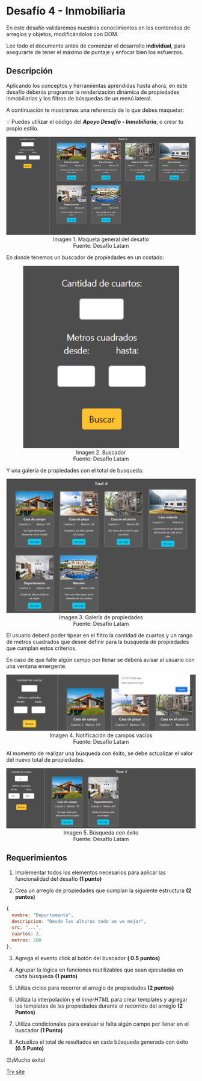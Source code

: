 # Desafío 4 - Inmobiliaria

En este desafío validaremos nuestros conocimientos en los contenidos de arreglos y objetos, modificándolos con DOM.

Lee todo el documento antes de comenzar el desarrollo __individual__, para asegurarte de tener el máximo de puntaje y enfocar bien los esfuerzos.

## Descripción

Aplicando los conceptos y herramientas aprendidas hasta ahora, en este desafío deberás programar la renderización dinámica de propiedades inmobiliarias y los filtros de búsquedas de un menú lateral.

A continuación te mostramos una referencia de lo que debes maquetar:

💡 Puedes utilizar el código del ___Apoyo Desafío - Inmobiliaria___, o crear tu propio estilo.

<p align="center">
  <img src="https://github.com/Felipe-M-dev/JS-Challenge-04/blob/main/01.png?raw=true?raw=true" alt="Imagen 01"><br>
Imagen 1. Maqueta general del desafío<br>
Fuente: Desafío Latam
</p>

En donde tenemos un buscador de propiedades en un costado:

<p align="center">
  <img src="https://github.com/Felipe-M-dev/JS-Challenge-04/blob/main/02.png?raw=true?raw=true" alt="Imagen 02"><br>
Imagen 2. Buscador<br>
Fuente: Desafío Latam
</p>

Y una galería de propiedades con el total de busqueda:

<p align="center">
  <img src="https://github.com/Felipe-M-dev/JS-Challenge-04/blob/main/03.png?raw=true?raw=true" alt="Imagen 03"><br>
Imagen 3. Galería de propiedades<br>
Fuente: Desafío Latam
</p>

El usuario deberá poder tipear en el filtro la cantidad de cuartos y un rango de metros cuadrados que desee definir para la búsqueda de propiedades que cumplan estos criterios.

En caso de que falte algún campo por llenar se deberá avisar al usuario con una ventana emergente.

<p align="center">
  <img src="https://github.com/Felipe-M-dev/JS-Challenge-04/blob/main/04.png?raw=true?raw=true" alt="Imagen 04"><br>
Imagen 4. Notificación de campos vacíos<br>
Fuente: Desafío Latam
</p>

Al momento de realizar una búsqueda con éxito, se debe actualizar el valor del nuevo total de propiedades.

<p align="center">
  <img src="https://github.com/Felipe-M-dev/JS-Challenge-04/blob/main/05.png?raw=true?raw=true" alt="Imagen 05"><br>
Imagen 5. Búsqueda con éxito<br>
Fuente: Desafío Latam
</p>

## Requerimientos

1. Implementar todos los elementos necesarios para aplicar las funcionalidad del desafío __(1 punto)__

2. Crea un arreglo de propiedades que cumplan la siguiente estructura __(2 puntos)__

```js
{
  nombre: "Departamento",
  descripcion: "Desde las alturas todo se ve mejor",
  src: "...",
  cuartos: 3,
  metros: 200
},
```

3. Agrega el evento click al botón del buscador __( 0.5 puntos)__

4. Agrupar la lógica en funciones reutilizables que sean ejecutadas en cada búsqueda __(1 punto)__

5. Utiliza ciclos para recorrer el arreglo de propiedades __(2 puntos)__

6. Utiliza la interpolación y el _innerHTML_ para crear templates y agregar los templates de las propiedades durante el recorrido del arreglo __(2 Puntos)__

7. Utiliza condicionales para evaluar si falta algún campo por llenar en el buscador __(1 Punto)__

8. Actualiza el total de resultados en cada búsqueda generada con éxito __(0.5 Punto)__

😊¡Mucho éxito!

[Try site](https://felipe-m-dev.github.io/JS-Challenge-04/)
